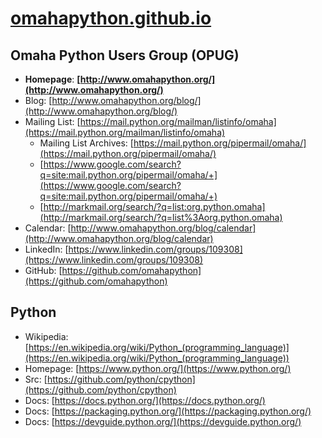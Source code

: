 # [omahapython.github.io](https://omahapython.github.io)

## Omaha Python Users Group (OPUG)

- **Homepage**: **[http://www.omahapython.org/](http://www.omahapython.org/)**
- Blog: [http://www.omahapython.org/blog/](http://www.omahapython.org/blog/)
- Mailing List: [https://mail.python.org/mailman/listinfo/omaha](https://mail.python.org/mailman/listinfo/omaha)
  - Mailing List Archives: [https://mail.python.org/pipermail/omaha/](https://mail.python.org/pipermail/omaha/)
  - [https://www.google.com/search?q=site:mail.python.org/pipermail/omaha/+](https://www.google.com/search?q=site:mail.python.org/pipermail/omaha/+)
  - [http://markmail.org/search/?q=list:org.python.omaha](http://markmail.org/search/?q=list%3Aorg.python.omaha)
- Calendar: [http://www.omahapython.org/blog/calendar](http://www.omahapython.org/blog/calendar)
- LinkedIn: [https://www.linkedin.com/groups/109308](https://www.linkedin.com/groups/109308)
- GitHub: [https://github.com/omahapython](https://github.com/omahapython)


## Python
- Wikipedia: [https://en.wikipedia.org/wiki/Python_(programming_language)](https://en.wikipedia.org/wiki/Python_(programming_language))
- Homepage: [https://www.python.org/](https://www.python.org/)
- Src: [https://github.com/python/cpython](https://github.com/python/cpython)
- Docs: [https://docs.python.org/](https://docs.python.org/)
- Docs: [https://packaging.python.org/](https://packaging.python.org/)
- Docs: [https://devguide.python.org/](https://devguide.python.org/)
